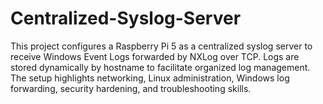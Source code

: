 # Centralized-Syslog-Server
This project configures a Raspberry Pi 5 as a centralized syslog server to receive Windows Event Logs forwarded by NXLog over TCP. Logs are stored dynamically by hostname to facilitate organized log management. The setup highlights networking, Linux administration, Windows log forwarding, security hardening, and troubleshooting skills.
